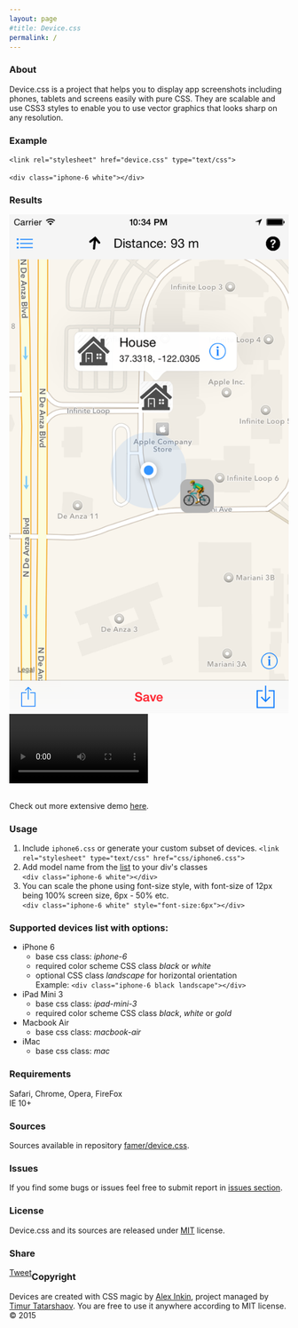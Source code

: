 ```yaml
---
layout: page
#title: Device.css
permalink: /
---
```


### About
Device.css is a project that helps you to display app screenshots including phones, tablets and screens easily with pure CSS.
They are scalable and use CSS3 styles to enable you to use vector graphics that looks sharp on any resolution. 

### Example

	<link rel="stylesheet" href="device.css" type="text/css">

	<div class="iphone-6 white"></div>

### Results


<div class="iphone-6 white" style="font-size: 4px; vertical-align: middle;">
        <img src="background/screenshots/main_screen_detail.png"/>
</div>
<div class="iphone-6 black" style="font-size: 4px; vertical-align: middle;">
	<video width="250" autoplay loop >
	  <source src="background/videos/fnscreencast.mp4" type="video/mp4" />
	   <img src="background/screenshots/main_screen_detail.png"/>
	</video>
</div>
<br>
<p>Check out more extensive demo <a href="http://codepen.io/waterplea/pen/jPqBdr">here</a>.</p>

### Usage

1. Include `iphone6.css` or generate your custom subset of devices.
`<link rel="stylesheet" type="text/css" href="css/iphone6.css">`
2. Add model name from the [list](#modelslist) to your div's classes  
`<div class="iphone-6 white"></div>`
3. You can scale the phone using font-size style, with font-size of 12px being 100% screen size, 6px - 50% etc.  
`<div class="iphone-6 white" style="font-size:6px"></div>`

### Supported devices list with options:

- iPhone 6
	- base css class: *iphone-6*
	- required color scheme CSS class *black* or *white*
	- optional CSS class *landscape* for horizontal orientation  
Example: `<div class="iphone-6 black landscape"></div>`
- iPad Mini 3
	- base css class: *ipad-mini-3*
	- required color scheme CSS class *black*, *white* or *gold*
- Macbook Air
	- base css class: *macbook-air*
- iMac
	- base css class: *mac*

### Requirements
Safari, Chrome, Opera, FireFox  
IE 10+ 

### Sources
Sources available in repository [famer/device.css](http://github.com/famer/device.css).

### Issues 

If you find some bugs or issues feel free to submit report in [issues section](https://github.com/famer/device.css/issues).

### License

Device.css and its sources are released under [MIT](http://opensource.org/licenses/MIT) license.

### Share

<div id="fb-root"></div>
<script>(function(d, s, id) {
  var js, fjs = d.getElementsByTagName(s)[0];
  if (d.getElementById(id)) return;
  js = d.createElement(s); js.id = id;
  js.src = "//connect.facebook.net/en_GB/sdk.js#xfbml=1&version=v2.3&appId=154079051320662";
  fjs.parentNode.insertBefore(js, fjs);
}(document, 'script', 'facebook-jssdk'));</script>

<div style="float:left; margin: -4px 10px 0 0;" class="fb-like" data-href="http://famer.github.io/device.css/" data-layout="button_count" data-action="like" data-show-faces="false" data-share="false"></div>
<a style="float:left;" href="https://twitter.com/share" class="twitter-share-button" data-url="http://famer.github.io/device.css/" data-via="locationsphere">Tweet</a> <script>!function(d,s,id){var js,fjs=d.getElementsByTagName(s)[0],p=/^http:/.test(d.location)?'http':'https';if(!d.getElementById(id)){js=d.createElement(s);js.id=id;js.src=p+'://platform.twitter.com/widgets.js';fjs.parentNode.insertBefore(js,fjs);}}(document, 'script', 'twitter-wjs');</script>

### Copyright
Devices are created with CSS magic by [Alex Inkin](http://waterplea.bandcamp.com/), project managed by [Timur Tatarshaov](http://famer.github.io). You are free to use it anywhere according to MIT license.
© 2015

